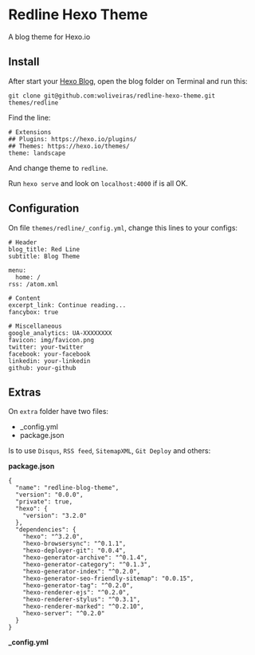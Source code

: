 # Redline Hexo Theme

A blog theme for Hexo.io

## Install

After start your [Hexo Blog](https://hexo.io/docs/), open the blog folder on Terminal and run this:

```
git clone git@github.com:woliveiras/redline-hexo-theme.git themes/redline
```

Find the line:

```
# Extensions
## Plugins: https://hexo.io/plugins/
## Themes: https://hexo.io/themes/
theme: landscape
```

And change theme to `redline`.

Run `hexo serve` and look on `localhost:4000` if is all OK.

## Configuration

On file `themes/redline/_config.yml`, change this lines to your configs:

```
# Header
blog_title: Red Line
subtitle: Blog Theme

menu:
  home: /
rss: /atom.xml

# Content
excerpt_link: Continue reading...
fancybox: true

# Miscellaneous
google_analytics: UA-XXXXXXXX
favicon: img/favicon.png
twitter: your-twitter
facebook: your-facebook
linkedin: your-linkedin
github: your-github
```

## Extras

On `extra` folder have two files:

* _config.yml
* package.json

Is to use `Disqus`, `RSS feed`, `SitemapXML`, `Git Deploy` and others:

**package.json**

```
{
  "name": "redline-blog-theme",
  "version": "0.0.0",
  "private": true,
  "hexo": {
    "version": "3.2.0"
  },
  "dependencies": {
    "hexo": "^3.2.0",
    "hexo-browsersync": "^0.1.1",
    "hexo-deployer-git": "0.0.4",
    "hexo-generator-archive": "^0.1.4",
    "hexo-generator-category": "^0.1.3",
    "hexo-generator-index": "^0.2.0",
    "hexo-generator-seo-friendly-sitemap": "0.0.15",
    "hexo-generator-tag": "^0.2.0",
    "hexo-renderer-ejs": "^0.2.0",
    "hexo-renderer-stylus": "^0.3.1",
    "hexo-renderer-marked": "^0.2.10",
    "hexo-server": "^0.2.0"
  }
}
```

**_config.yml**

```
```
